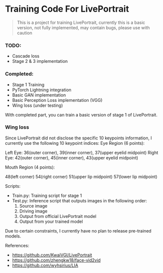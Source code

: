 # Training Code For LivePortrait

> This is a project for training LivePortrait, currently this is a basic version, not fully implemented, may contain bugs, please use with caution

### TODO:
- Cascade loss
- Stage 2 & 3 implementation

### Completed:
- Stage 1 Training
- PyTorch Lightning integration
- Basic GAN implementation 
- Basic Perception Loss implementation (VGG)
- Wing loss (under testing)

With completed part, you can train a basic version of stage 1 of LivePortrait.

### Wing loss

Since LivePortrait did not disclose the specific 10 keypoints information, I currently use the following 10 keypoint indices:
Eye Region (6 points):

Left Eye: 36(outer corner), 39(inner corner), 37(upper eyelid midpoint)
Right Eye: 42(outer corner), 45(inner corner), 43(upper eyelid midpoint)

Mouth Region (4 points):

48(left corner)
54(right corner) 
51(upper lip midpoint)
57(lower lip midpoint)


Scripts:
- Train.py: Training script for stage 1
- Test.py: Inference script that outputs images in the following order:
  1. Source image
  2. Driving image
  3. Output from official LivePortrait model
  4. Output from your trained model


Due to certain constraints, I currently have no plan to release pre-trained models.

References:
- https://github.com/KwaiVGI/LivePortrait
- https://github.com/zhengkw18/face-vid2vid
- https://github.com/wyhsirius/LIA